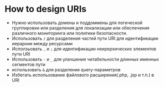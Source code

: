 # How to design URIs

* Нужно использовать домены и поддоммены для логической группировки или разделения для локализации или обеспечения различного мониторинга или политики безопасности.
* Использовать `/` для разделения частей пути URI для идентификации иерархии между ресурсами
* Исползьовать `,` и `;` для идентификации неирерхических элементов пути URI
* Использовать `-` и `_` для улачшения читабельности длинных именных сегментов пути
* использовать `&` для разделения query-параметров
* Избегать использование файлового расширения(.php, .jsp и т.п.) в URI
